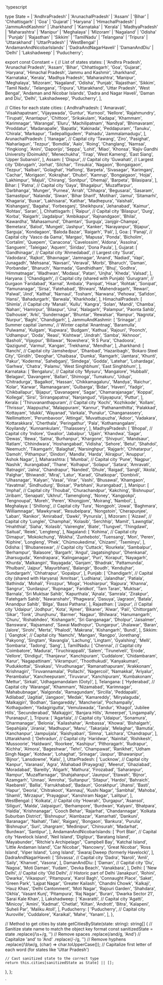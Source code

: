 `typescript

type State =
  | 'AndhraPradesh'
  | 'ArunachalPradesh'
  | 'Assam'
  | 'Bihar'
  | 'Chhattisgarh'
  | 'Goa'
  | 'Gujarat'
  | 'Haryana'
  | 'HimachalPradesh'
  | 'JammuAndKashmir'
  | 'Jharkhand'
  | 'Karnataka'
  | 'Kerala'
  | 'MadhyaPradesh'
  | 'Maharashtra'
  | 'Manipur'
  | 'Meghalaya'
  | 'Mizoram'
  | 'Nagaland'
  | 'Odisha'
  | 'Punjab'
  | 'Rajasthan'
  | 'Sikkim'
  | 'TamilNadu'
  | 'Telangana'
  | 'Tripura'
  | 'Uttarakhand'
  | 'UttarPradesh'
  | 'WestBengal'
  | 'AndamanAndNicobarIslands'
  | 'DadraAndNagarHaveli'
  | 'DamanAndDiu'
  | 'Delhi'
  | 'Lakshadweep'
  | 'Puducherry';

export const Constant = {
  // List of states
  states: [
    'Andhra Pradesh',
    'Arunachal Pradesh',
    'Assam',
    'Bihar',
    'Chhattisgarh',
    'Goa',
    'Gujarat',
    'Haryana',
    'Himachal Pradesh',
    'Jammu and Kashmir',
    'Jharkhand',
    'Karnataka',
    'Kerala',
    'Madhya Pradesh',
    'Maharashtra',
    'Manipur',
    'Meghalaya',
    'Mizoram',
    'Nagaland',
    'Odisha',
    'Punjab',
    'Rajasthan',
    'Sikkim',
    'Tamil Nadu',
    'Telangana',
    'Tripura',
    'Uttarakhand',
    'Uttar Pradesh',
    'West Bengal',
    'Andaman and Nicobar Islands',
    'Dadra and Nagar Haveli',
    'Daman and Diu',
    'Delhi',
    'Lakshadweep',
    'Puducherry',
  ],

  // Cities for each state
  cities: {
    AndhraPradesh: [
      'Amaravati',
      'Visakhapatnam',
      'Vijayawada',
      'Guntur',
      'Kurnool',
      'Nellore',
      'Rajahmundry',
      'Tirupati',
      'Anantapur',
      'Chittoor',
      'Srikakulam',
      'Kadapa',
      'Khammam',
      'Karimnagar',
      'Warangal',
      'Eluru',
      'Machilipatnam',
      'Nandyal',
      'Bhimavaram',
      'Proddatur',
      'Madanapalle',
      'Bapatla',
      'Kakinada',
      'Peddapuram',
      'Tanuku',
      'Chirala',
      'Markapur',
      'Tadepalligudem',
      'Palnadu',
      'Jammalamadugu',
    ],
    ArunachalPradesh: [
      'Itanagar', // Capital city
      'Tawang',
      'Ziro',
      'Pasighat',
      'Naharlagun',
      'Tezpur',
      'Bomdila',
      'Aalo',
      'Roing',
      'Changlang',
      'Namsai',
      'Yingkiong',
      'Anini',
      'Daporijo',
      'Seppa',
      'Lohit',
      'Miao',
      'Khonsa',
      'Rajiv Gandhi University (Doimukh)',
      'Menechukha',
      'Tirap',
      'West Kameng',
      'East Siang',
      'Upper Subansiri',
    ],
    Assam: [
      'Dispur', // Capital city
      'Guwahati', // Largest city
      'Dibrugarh',
      'Jorhat',
      'Silchar',
      'Tinsukia',
      'Nagaon',
      'Bongaigaon',
      'Tezpur',
      'Nalbari',
      'Golaghat',
      'Haflong',
      'Barpeta',
      'Sivasagar',
      'Karimganj',
      'Cachar',
      'Morigaon',
      'Kokrajhar',
      'Dhubri',
      'Kamrup',
      'Bongaigaon',
      'Hojai',
      'Lakhimpur',
      'Majuli',
      'Chirang',
      'Sonitpur',
      'Dhemaji',
      'Barpeta',
      'Bilasipara',
    ],
    Bihar: [
      'Patna', // Capital city
      'Gaya',
      'Bhagalpur',
      'Muzaffarpur',
      'Darbhanga',
      'Munger',
      'Purnea',
      'Arrah',
      'Chhapra',
      'Begusarai',
      'Sasaram',
      'Samastipur',
      'Nalanda',
      'Siwan',
      'Bihar Sharif',
      'Motihari',
      'Jamui',
      'Sitamarhi',
      'Khagaria',
      'Buxar',
      'Lakhisarai',
      'Katihar',
      'Madhepura',
      'Vaishali',
      'Kishanganj',
      'Bagaha',
      'Forbesganj',
      'Sheikhpura',
      'Jehanabad',
      'Kaimur',
      'Rohtas',
      'Saran',
    ],
    Chhattisgarh: [
      'Raipur', // Capital city
      'Bilaspur',
      'Durg',
      'Korba',
      'Raigarh',
      'Jagdalpur',
      'Ambikapur',
      'Rajnandgaon',
      'Bhilai',
      'Kawardha',
      'Mahasamund',
      'Dhamtari',
      'Surguja',
      'Janjgir-Champa',
      'Bemetara',
      'Balod',
      'Mungeli',
      'Jashpur',
      'Kanker',
      'Narayanpur',
      'Bijapur',
      'Sarguja',
      'Kondagaon',
      'Baloda Bazar',
      'Raigarh',
      'Pali',
    ],
    Goa: [
      'Panaji', // Capital city
      'Vasco da Gama',
      'Margao',
      'Mapusa',
      'Ponda',
      'Bicholim',
      'Cortalim',
      'Quepem',
      'Canacona',
      'Cavelossim',
      'Aldona',
      'Assolna',
      'Sanguem',
      'Taleigao',
      'Aquem',
      'Siridao',
      'Dona Paula',
    ],
    Gujarat: [
      'Gandhinagar', // Capital city
      'Ahmedabad', // Largest city
      'Surat',
      'Vadodara',
      'Rajkot',
      'Bhavnagar',
      'Jamnagar',
      'Anand',
      'Nadiad',
      'Vapi',
      'Junagadh',
      'Mehsana',
      'Navsari',
      'Veraval',
      'Morbi',
      'Bharuch',
      'Daman',
      'Porbandar',
      'Bharuch',
      'Narmada',
      'Gandhidham',
      'Bhuj',
      'Godhra',
      'Himmatnagar',
      'Wadhwan',
      'Modasa',
      'Patan',
      'Unjha',
      'Kheda',
      'Valsad',
    ],
    Haryana: [
      'Chandigarh', // Capital city (shared with Punjab)
      'Gurugram', // Gurgaon
      'Faridabad',
      'Karnal',
      'Ambala',
      'Panipat',
      'Hisar',
      'Rohtak',
      'Sonipat',
      'Yamunanagar',
      'Sirsa',
      'Fatehabad',
      'Bhiwani',
      'Mahendragarh',
      'Rewari',
      'Palwal',
      'Jind',
      'Kaithal',
      'Narnaul',
      'Tosham',
      'Narwana',
      'Pehowa',
      'Safidon',
      'Hansi',
      'Bahadurgarh',
      'Barwala',
      'Kharkhoda',
    ],
    HimachalPradesh: [
      'Shimla', // Capital city
      'Manali',
      'Kullu',
      'Kangra',
      'Solan',
      'Mandi',
      'Chamba',
      'Nahan',
      'Hamirpur',
      'Bilaspur',
      'Una',
      'Nalagarh',
      'Palampur',
      'Paonta Sahib',
      'Dalhousie',
      'Arki',
      'Sundernagar',
      'Bhuntar',
      'Rewalsar',
      'Rampur',
      'Nagrota',
      'Nurpur',
      'Baghi',
      'Chandigarh',
    ],
    JammuAndKashmir: [
      'Srinagar', // Summer capital
      'Jammu', // Winter capital
      'Anantnag',
      'Baramulla',
      'Pulwama',
      'Kulgam',
      'Kupwara',
      'Budgam',
      'Kathua',
      'Rajouri',
      'Poonch',
      'Udhampur',
      'Doda',
      'Reasi',
      'Kishtwar',
      'Jindrah',
      'Samba',
      'Akhnoor',
      'Basholi',
      'Vijaypur',
      'Billawar',
      'Nowshera',
      'R S Pura',
      'Chadoora',
      'Qazigund',
      'Varmul',
      'Kangan',
      'Trekhama',
      'Mendhar',
    ],
    Jharkhand: [
      'Ranchi', // Capital city
      'Jamshedpur',
      'Dhanbad',
      'Hazaribagh',
      'Bokaro Steel City',
      'Giridih',
      'Deoghar',
      'Chaibasa',
      'Dumka',
      'Ramgarh',
      'Jamtara',
      'Khunti',
      'Pakur',
      'Koderma',
      'Sahebganj',
      'Simdega',
      'Godda',
      'Latehar',
      'Lohardaga',
      'Garhwa',
      'Chatra',
      'Palamu',
      'West Singhbhum',
      'East Singhbhum',
    ],
    Karnataka: [
      'Bengaluru', // Capital city
      'Mysuru',
      'Mangalore',
      'Hubballi',
      'Belagavi',
      'Davangere',
      'Ballari',
      'Shimoga',
      'Tumakuru',
      'Udupi',
      'Chitradurga',
      'Bagalkot',
      'Hassan',
      'Chikkamagaluru',
      'Mandya',
      'Raichur',
      'Kolar',
      'Karwar',
      'Ramanagaram',
      'Gulbarga',
      'Bidar',
      'Haveri',
      'Yadgir',
      'Chikballapur',
      'Bijapur',
      'Davanagere',
      'Sagar',
      'Chamarajanagar',
      'Koppal',
      'Kollegal',
      'Sirsi',
      'Srirangapatna',
      'Nanjangud',
      'Vijayapura',
      'Puttur',
    ],
    Kerala: [
      'Thiruvananthapuram', // Capital city
      'Kochi',
      'Kozhikode',
      'Kollam',
      'Thrissur',
      'Alappuzha',
      'Malappuram',
      'Kannur',
      'Pathanamthitta',
      'Palakkad',
      'Kottayam',
      'Idukki',
      'Wayanad',
      'Varkala',
      'Punalur',
      'Changanassery',
      'Nellimattom',
      'Perumbavoor',
      'Attingal',
      'Muvattupuzha',
      'Adoor',
      'Vadakara',
      'Kottarakkara',
      'Cherthala',
      'Peringathur',
      'Pala',
      'Kothamangalam',
      'Koyilandy',
      'Kunnamkulam',
      'Thalassery',
    ],
    MadhyaPradesh: [
      'Bhopal', // Capital city
      'Indore',
      'Gwalior',
      'Jabalpur',
      'Ujjain',
      'Khandwa',
      'Sagar',
      'Dewas',
      'Rewa',
      'Satna',
      'Burhanpur',
      'Khargone',
      'Shivpuri',
      'Mandsaur',
      'Ratlam',
      'Chhindwara',
      'Hoshangabad',
      'Vidisha',
      'Sehore',
      'Betul',
      'Shahdol',
      'Neemuch',
      'Tikamgarh',
      'Balaghat',
      'Narsinghpur',
      'Rajgarh',
      'Chhatarpur',
      'Damoh',
      'Pithampur',
      'Dindori',
      'Mandla',
      'Harda',
      'Alirajpur',
      'Anuppur',
      'Ashok Nagar',
    ],
    Maharashtra: [
      'Mumbai', // Capital city
      'Pune',
      'Nagpur',
      'Nashik',
      'Aurangabad',
      'Thane',
      'Kolhapur',
      'Solapur',
      'Satara',
      'Amravati',
      'Ratnagiri',
      'Jalna',
      'Chandrapur',
      'Nanded',
      'Dhule',
      'Raigad',
      'Sangli',
      'Akola',
      'Palghar',
      'Bhiwandi',
      'Miraj',
      'Latur',
      'Karad',
      'Ghatkopar',
      'Dombivli',
      'Ulhasnagar',
      'Kalyan',
      'Vasai',
      'Virar',
      'Vashi',
      'Bhusawal',
      'Khamgaon',
      'Yavatmal',
      'Sindhudurg',
      'Boisar',
      'Parbhani',
      'Aurangabad',
    ],
    Manipur: [
      'Imphal', // Capital city
      'Thoubal',
      'Churachandpur',
      'Kakching',
      'Bishnupur',
      'Jiribam',
      'Senapati',
      'Ukhrul',
      'Tamenglong',
      'Noney',
      'Kangpokpi',
      'Tengnoupal',
      'Moreh',
      'Peren',
      'Khongjom',
      'Moirang',
      'Nambol',
    ],
    Meghalaya: [
      'Shillong', // Capital city
      'Tura',
      'Nongpoh',
      'Jowai',
      'Baghmara',
      'Williamnagar',
      'Mawkyrwat',
      'Resubelpara',
      'Nongstoin',
      'Cherapunjee',
      'Laban',
      'Ranikor',
      'Amirabad',
      'Dawki',
      'Pynursla',
    ],
    Mizoram: [
      'Aizawl', // Capital city
      'Lunglei',
      'Champhai',
      'Kolasib',
      'Serchhip',
      'Mamit',
      'Lawngtlai',
      'Hnahthial',
      'Siaha',
      'Kolasib',
      'Vairengte',
      'Biate',
      'Tlungvel',
      'Thingdawl',
      'Saitual',
      'Reiek',
      'Lengteng',
    ],
    Nagaland: [
      'Kohima', // Capital city
      'Dimapur',
      'Mokokchung',
      'Wokha',
      'Zunheboto',
      'Tuensang',
      'Mon',
      'Peren',
      'Kiphire',
      'Longleng',
      'Phek',
      'Chümoukedima',
      'Chizami',
      'Tseminyu',
    ],
    Odisha: [
      'Bhubaneswar', // Capital city
      'Cuttack',
      'Rourkela',
      'Sambalpur',
      'Berhampur',
      'Balasore',
      'Bargarh',
      'Angul',
      'Jagatsinghpur',
      'Dhenkanal',
      'Jharsuguda',
      'Kendrapara',
      'Kalinganagar',
      'Puri',
      'Koraput',
      'Nayagarh',
      'Khurda',
      'Malkangiri',
      'Rayagada',
      'Ganjam',
      'Bhadrak',
      'Pattamundai',
      'Phulbani',
      'Jajpur',
      'Mayurbhanj',
      'Balangir',
      'Boudh',
      'Kendujhar',
      'Sundargarh',
      'Chhatrapur',
      'Gopalpur',
    ],
    Punjab: [
      'Chandigarh', // Capital city (shared with Haryana)
      'Amritsar',
      'Ludhiana',
      'Jalandhar',
      'Patiala',
      'Bathinda',
      'Mohali',
      'Firozpur',
      'Moga',
      'Hoshiarpur',
      'Rajpura',
      'Khanna',
      'Sangrur',
      'Gurdaspur',
      'Rupnagar',
      'Faridkot',
      'Tarn Taran',
      'Muktsar',
      'Barnala',
      'Sri Muktsar Sahib',
      'Kapurthala',
      'Ajnala',
      'Samrala',
      'Zirakpur',
      'Fatehgarh Sahib',
      'Nawanshahr',
      'Phagwara',
      'Dasuya',
      'Jagraon',
      'Batala',
      'Anandpur Sahib',
      'Bilga',
      'Bassi Pathana',
    ],
    Rajasthan: [
      'Jaipur', // Capital city
      'Udaipur',
      'Jodhpur',
      'Kota',
      'Ajmer',
      'Bikaner',
      'Alwar',
      'Pali',
      'Chittorgarh',
      'Sikar',
      'Tonk',
      'Jhunjhunu',
      'Barmer',
      'Nagaur',
      'Bhilwara',
      'Hanumangarh',
      'Churu',
      'Rishabhdeo',
      'Kishangarh',
      'Sri Ganganagar',
      'Dholpur',
      'Jaisalmer',
      'Banswara',
      'Rajsamand',
      'Sawai Madhopur',
      'Dungarpur',
      'Jhalawar',
      'Baran',
      'Jalore',
      'Sirohi',
      'Merta',
      'Phalodi',
      'Makrana',
      'Kishangarh',
      'Bundi',
    ],
    Sikkim: [
      'Gangtok', // Capital city
      'Namchi',
      'Mangan',
      'Rangpo',
      'Jorethang',
      'Pakyong',
      'Singtam',
      'Ravangla',
      'Lachung',
      'Lingtam',
      'Gyalshing',
      'Melli',
      'Sombaria',
      'Tadong',
      'Sang',
    ],
    TamilNadu: [
      'Chennai', // Capital city
      'Coimbatore',
      'Madurai',
      'Tiruchirappalli',
      'Salem',
      'Tirunelveli',
      'Erode',
      'Vellore',
      'Dindigul',
      'Thanjavur',
      'Kanchipuram',
      'Cuddalore',
      'Chidambaram',
      'Karur',
      'Nagapattinam',
      'Vikrampuri',
      'Thoothukudi',
      'Kanyakumari',
      'Pudukkottai',
      'Sivakasi',
      'Virudhunagar',
      'Ramanathapuram',
      'Arakkonam',
      'Krishnagiri',
      'Tiruvannamalai',
      'Pollachi',
      'Nagercoil',
      'Namakkal',
      'Ariyalur',
      'Perambalur',
      'Kancheepuram',
      'Tiruvarur',
      'Kanchipuram',
      'Kumbakonam',
      'Mettur',
      'Sirkali',
      'Udhagamandalam (Ooty)',
    ],
    Telangana: [
      'Hyderabad', // Capital city
      'Warangal',
      'Khammam',
      'Nizamabad',
      'Karimnagar',
      'Mahabubnagar',
      'Nalgonda',
      'Ramagundam',
      'Sircilla',
      'Peddapalli',
      'Adilabad',
      'Jagitial',
      'Jangaon',
      'Medak',
      'Kamareddy',
      'Miryalaguda',
      'Malkajgiri',
      'Bodhan',
      'Sangareddy',
      'Mancherial',
      'Pochampally',
      'Kothagudem',
      'Yadagirigutta',
      'Vemulawada',
      'Tandur',
      'Khagol',
      'Jubilee Hills',
      'Secunderabad',
      'Malkajgiri',
      'Banjara Hills',
      'Ameerpet',
      'Lingampally',
      'Puranapul',
    ],
    Tripura: [
      'Agartala', // Capital city
      'Udaipur',
      'Sonamura',
      'Dharmanagar',
      'Belonia',
      'Kailashahar',
      'Ambassa',
      'Khowai',
      'Bishalgarh',
      'Sepahijala',
      'Jirania',
      'Madhupur',
      'Manu',
      'Takarjala',
      'Melaghar',
      'Bamutia',
      'Kanchanpur',
      'Jampuijala',
      'Raishyabari',
      'Simna',
      'Lalchara',
      'Chandrapur',
    ],
    Uttarakhand: [
      'Dehradun', // Capital city
      'Haridwar',
      'Nainital',
      'Rishikesh',
      'Mussoorie',
      'Haldwani',
      'Roorkee',
      'Kashipur',
      'Pithoragarh',
      'Rudrapur',
      'Kichha',
      'Almora',
      'Bageshwar',
      'Tehri',
      'Champawat',
      'Ranikhet',
      'Udham Singh Nagar',
      'Kotdwar',
      'Lohaghat',
      'Srinagar',
      'Jaspur',
      'Bhawanipur',
      'Bijnor',
      'Lansdowne',
      'Kalsi',
    ],
    UttarPradesh: [
      'Lucknow', // Capital city
      'Kanpur',
      'Varanasi',
      'Agra',
      'Allahabad (Prayagraj)',
      'Meerut',
      'Ghaziabad',
      'Moradabad',
      'Bareilly',
      'Aligarh',
      'Mathura',
      'Firozabad',
      'Saharanpur',
      'Rampur',
      'Muzaffarnagar',
      'Shahjahanpur',
      'Jaunpur',
      'Etawah',
      'Bijnor',
      'Azamgarh',
      'Unnao',
      'Amroha',
      'Sultanpur',
      'Sitapur',
      'Hardoi',
      'Bahraich',
      'Raebareli',
      'Ballia',
      'Farrukhabad',
      'Badaun',
      'Gorakhpur',
      'Jhansi',
      'Basti',
      'Hapur',
      'Deoria',
      'Chitrakoot',
      'Kannauj',
      'Kushi Nagar',
      'Sambhal',
      'Mahoba',
      'Shamli',
      'Mirzapur',
      'Prayagpur',
      'Kanshiram Nagar',
      'Lalitpur',
    ],
    WestBengal: [
      'Kolkata', // Capital city
      'Howrah',
      'Durgapur',
      'Asansol',
      'Siliguri',
      'Malda',
      'Jalpaiguri',
      'Berhampore',
      'Burdwan',
      'Kalyani',
      'Bhatpara',
      'Haldia',
      'Krishnanagar',
      'Cooch Behar',
      'Rajarhat',
      'Chandannagar',
      'Kolkata Suburban District',
      'Bishnupur',
      'Alambazar',
      'Kamarhati',
      'Dankuni',
      'Baranagar',
      'Naihati',
      'Taki',
      'Raiganj',
      'Bongaon',
      'Bankura',
      'Purulia',
      'Bishnupur',
      'Suri',
      'Jhargram',
      'Medinipur',
      'Chinsurah',
      'Madarhat',
      'Burdwan',
      'Santipur',
    ],
    AndamanAndNicobarIslands: [
      'Port Blair', // Capital city
      'Havelock Island',
      'Neil Island',
      'Diglipur',
      'Baratang Island',
      'Mayabunder',
      "Ritchie's Archipelago",
      'Campbell Bay',
      'Katchal Island',
      'Little Andaman Island',
      'Car Nicobar',
      'Nancowry',
      'Great Nicobar',
      'Ross Island',
      'Viper Island',
      'Long Island',
      'Swaraj Dweep (formerly Havelock)',
    ],
    DadraAndNagarHaveli: [
      'Silvassa', // Capital city
      'Dadra',
      'Naroli',
      'Amli',
      'Saily',
      'Khanvel',
      'Vasona',
    ],
    DamanAndDiu: [
      'Daman', // Capital city
      'Diu',
      'Nagoa',
      'Moti Daman',
      'Fudam',
      'Devka Beach',
      'Vanakbara',
    ],
    Delhi: [
      'New Delhi', // Capital city
      'Old Delhi', // Historic part of Delhi
      'Janakpuri',
      'Rohini',
      'Dwarka',
      'Vikaspuri',
      'Pitampura',
      'Karol Bagh',
      'Connaught Place',
      'Saket',
      'Green Park',
      'Lajpat Nagar',
      'Greater Kailash',
      'Chandni Chowk',
      'Kalkaji',
      'Hauz Khas',
      'Delhi Cantonment',
      'Moti Nagar',
      'Rajouri Garden',
      'Shahdara',
      'Okhla',
      'Vasant Kunj',
      'Pitampura',
      'Raj Nagar',
      'Burari',
      'Dwarka Sector 21',
      'Sarai Kale Khan',
    ],
    Lakshadweep: [
      'Kavaratti', // Capital city
      'Agatti',
      'Minicoy',
      'Amini',
      'Kadmat',
      'Chetlat',
      'Kiltan',
      'Andrott',
      'Bitra',
      'Kalapeni',
      'Suheli Par',
      'Maliku Atoll',
    ],
    Puducherry: [
      'Puducherry', // Capital city
      'Auroville',
      'Cuddalore',
      'Karaikal',
      'Mahe',
      'Yanam',
    ],
  },

  // Method to get cities by state
  getCitiesByState(state: string): string[] {
    // Sanitize state name to match the object key format
    const sanitizedState = state
      .replace(/\s+/g, '') // Remove spaces
      .replace(/and/g, 'And') // Capitalize 'and' to 'And'
      .replace(/-/g, '') // Remove hyphens
      .replace(/\b\w/g, (char) => char.toUpperCase()); // Capitalize first letter of each word (for states like 'Uttar Pradesh')

    // Cast sanitized state to the correct type
    return this.cities[sanitizedState as State] || [];
  },
};

`
